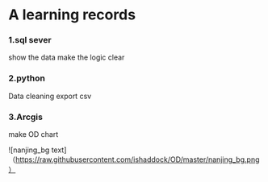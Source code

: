 # A learning records

### 1.sql sever
show the data
make the logic clear
### 2.python
Data cleaning
export csv
### 3.Arcgis
make OD chart

![nanjing_bg text]（https://raw.githubusercontent.com/ishaddock/OD/master/nanjing_bg.png）
